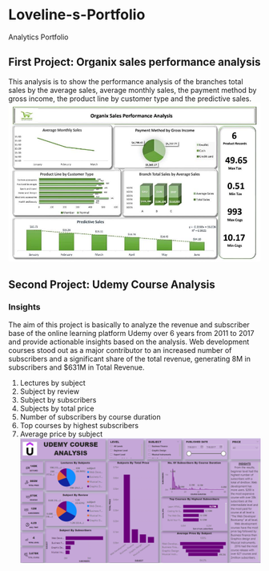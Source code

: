 # Loveline-s-Portfolio
Analytics Portfolio
## First Project:  Organix sales performance analysis
This analysis is to show the performance analysis of the branches total sales by the average sales, average monthly sales, the payment method by gross income, the product line by customer type and the predictive sales.
![alt text](Organix%20Sales%20Analysis.jpg)

## Second Project:   Udemy Course Analysis
### Insights

The aim of this project is basically to analyze the revenue and subscriber base of the online learning platform Udemy over 6 years from 2011 to 2017 and provide actionable insights based on the analysis.
Web development courses stood out as a major contributor to an increased number of subscribers and a significant share of the total revenue, generating 8M in subscribers and $631M in Total Revenue. 
1. Lectures by subject
2. Subject by review
3. Subject by subscribers
4. Subjects by total price
5. Number of subscribers by course duration
6. Top courses by highest subscribers
7. Average price by subject
![alt text](Udemy%20Course%20Analysis.png)
